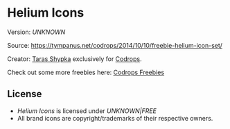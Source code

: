 # Helium Icons

Version: *UNKNOWN*

Source: https://tympanus.net/codrops/2014/10/10/freebie-helium-icon-set/

Creator: [Taras Shypka](https://dribbble.com/bugsster) exclusively for [Codrops](http://www.codrops.com).

Check out some more freebies here: [Codrops Freebies](http://tympanus.net/codrops/category/freebies/)


## License

- *Helium Icons* is licensed under *UNKNOWN|FREE*
- All brand icons are copyright/trademarks of their respective owners.
